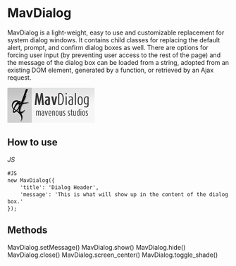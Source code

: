 MavDialog
=========

MavDialog is a light-weight, easy to use and customizable replacement for system dialog windows. It contains child classes for replacing the default alert, prompt, and confirm dialog boxes as well. There are options for forcing user input (by preventing user access to the rest of the page) and the message of the dialog box can be loaded from a string, adopted from an existing DOM element, generated by a function, or retrieved by an Ajax request.

![MavDialog](http://github.com/dcdustin/MavDialog/raw/master/logo.png)

How to use
----------

*JS*

	#JS
	new MavDialog({
		'title': 'Dialog Header',
		'message': 'This is what will show up in the content of the dialog box.'
	});


Methods
-------
MavDialog.setMessage()
MavDialog.show()
MavDialog.hide()
MavDialog.close()
MavDialog.screen_center()
MavDialog.toggle_shade()
